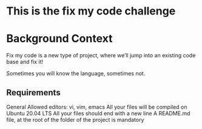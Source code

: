 # This is the fix my code challenge
# Background Context
Fix my code is a new type of project, where we’ll jump into an existing code base and fix it!

Sometimes you will know the language, sometimes not.

## Requirements
General
Allowed editors: vi, vim, emacs
All your files will be compiled on Ubuntu 20.04 LTS
All your files should end with a new line
A README.md file, at the root of the folder of the project is mandatory
